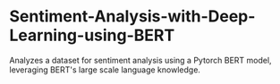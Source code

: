 # Sentiment-Analysis-with-Deep-Learning-using-BERT

Analyzes a dataset for sentiment analysis using a Pytorch BERT model, leveraging BERT's large scale language knowledge.
